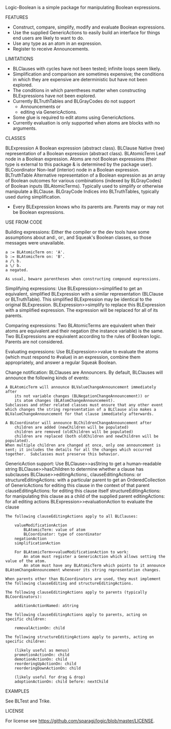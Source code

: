 Logic-Boolean is a simple package for manipulating Boolean expressions.

FEATURES
	
- Construct, compare, simplify, modify and evaluate Boolean expressions. 
- Use the supplied GenericActions to easily build an interface for things end users are likely to want to do.
- Use any type as an atom in an expression.
- Register to receive Announcements.

LIMITATIONS

- BLClauses with cycles have not been tested; infinite loops seem likely.
- Simplification and comparison are sometimes expensive; the conditions in which they are expensive are deterministic but have not been explored.
- The conditions in which parentheses matter when constructing BLExpressions have not been explored.
- Currently BLTruthTables and BLGrayCodes do not support
	- Announcements or
	- editing via GenericActions.
- Some glue is required to edit atoms using GenericActions.
- Currently evaluation is only supported when atoms are blocks with no arguments.

CLASSES

BLExpression			A Boolean expression (abstract class). 
	BLClause			Native (tree) representation of a Boolean expression (abstract class).
		BLAtomicTerm	Leaf node in a Boolean expression.  Atoms are not Boolean expressions (their type is external to this package & is determined by the package user).  
		BLCoordinator	Non-leaf (interior) node in a Boolean expression.  
	BLTruthTable		Alternative representation of a Boolean expression as an array of Boolean outcomes for various combinations (indexed by BLGrayCodes) of Boolean inputs (BLAtomicTerms).  Typically used to simplify or otherwise manipulate a BLClause. 
	BLGrayCode			Indices into BLTruthTables, typically used during simplification.

- Every BLExpression knows who its parents are. Parents may or may not be Boolean expressions.  

USE FROM CODE

Building expressions:
	Either the compiler or the dev tools have some assumptions about and:, or:, and Squeak's Boolean classes, so those messages were unavailable.
	
	a := BLAtomicTerm on: 'A'.
	b := BLAtomicTerm on: 'B'.
	a /\ b.
	a \/ b.
	a negated.
	
	As usual, beware parentheses when constructing compound expressions.
	
Simplifying expressions:
	Use 
		BLExpression>>simplified to get an equivalent, simplified BLExpression with a similar representation (BLClause or BLTruthTable).  This simplified BLExpression may be identical to the original BLExpression.
		BLExpression>>simplify to replace this BLExpression with a simplified expression.  The expression will be replaced for all of its parents.
	
Comparing expressions:
	Two BLAtomicTerms are equivalent when their atoms are equivalent and their negation (the instance variable) is the same.
	Two BLExpressions are equivalent according to the rules of Boolean logic.  Parents are not considered.

Evaluating expressions:
	Use
		BLExpression>>value to evaluate the atoms (which must respond to #value) in an expression, combine them appropriately, and answer a regular Squeak Boolean.
	
Change notification:
	BLClauses are Announcers.  By default, BLClauses will announce the following kinds of events:
	
	A BLAtomicTerm will announce BLValueChangeAnnouncement immediately after
		its not variable changes (BLNegationChangeAnnouncement)) or
		its atom changes (BLAtomChangeAnnouncement).
	Subclasses and other related classes must ensure that any other event which changes the string representation of a BLClause also makes a BLValueChangeAnnouncement for that clause immediately afterwards.
	
	A BLCoordinator will announce BLChildrenChangeAnnouncement after
		children are added (newChildren will be populated)
		children are removed (oldChildren will be populated)
		children are replaced (both oldChildren and newChildren will be populated).
	When multiple children are changed at once, only one announcement is sent; it includes the details for all the changes which occurred together.  Subclasses must preserve this behavior.
	
GenericAction support:
	Use 
		BLClause>>asString to get a human-readable string
		BLClause>>hasChildren to determine whether a clause has subclauses
		BLClause>>editingActions:, clauseEditingActions:  or structureEditingActions: with a particular parent to get an OrderedCollection of GenericActions for editing this clause in the context of that parent 
			clauseEditingActions:		for editing this clause itself
			structureEditingActions:		for manipulating this clause as a child of the supplied parent
			editingActions:				for all editing actions
		BLExpression>>evaluationAction to evaluate the clause
		
	The following clauseEditingActions apply to all BLClauses:

		valueModificationAction
			BLAtomicTerm: value of atom
			BLCoordinator: type of coordinator
		negationAction
		simplificationAction
	
		For BLAtomicTerm>>valueModificationAction to work:
			An atom must register a GenericAction which allows setting the value of the atom.
			An atom must have any BLAtomicTerm which points to it announce BLAtomChangeAnnouncement whenever its string representation changes. 
			
	When parents other than BLCoordinators are used, they must implement the following clauseEditing and structureEditingActions.

	The following clauseEditingActions apply to parents (typically BLCoordinators):

		additionActionNamed: aString
		
	The following clauseEditingActions apply to parents, acting on specific children:

		removalActionOn: child

	The following structureEditingActions apply to parents, acting on specific children:

		(likely useful as menus)
		promotionActionOn: child
		demotionActionOn: child
		reorderingUpActionOn: child
		reorderingDownActionOn: child

		(likely useful for drag & drop)
		adoptionActionOn: child before: nextChild

EXAMPLES

See BLTest and Trike.

LICENSE

For license see https://github.com/sparagi/logic/blob/master/LICENSE.
	
